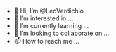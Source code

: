 - 👋 Hi, I’m @LeoVerdichio
- 👀 I’m interested in ...
- 🌱 I’m currently learning ...
- 💞️ I’m looking to collaborate on ...
- 📫 How to reach me ...

<!---
LeoVerdichio/LeoVerdichio is a ✨ special ✨ repository because its `README.md` (this file) appears on your GitHub profile.
You can click the Preview link to take a look at your changes.
--->
